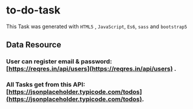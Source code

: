 # to-do-task
This Task was generated with `HTML5` , `JavaScript`, `Es6`, `sass` and `bootstrap5`

## Data Resource
### User can register email & password: [https://reqres.in/api/users](https://reqres.in/api/users) .

### All Tasks get from this API: [https://jsonplaceholder.typicode.com/todos](https://jsonplaceholder.typicode.com/todos).
